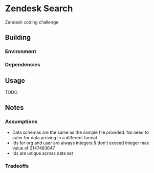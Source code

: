 # Zendesk Search

Zendesk coding challenge

## Building
### Environment
### Dependencies

## Usage

TODO.


## Notes
### Assumptions
* Data schemas are the same as the sample file provided.  No need to cater for data arriving in a different format
* Ids for org and user are always integers & don't exceed integer max value of 2147483647
* Ids are unique across data set
### Tradeoffs


